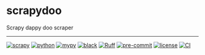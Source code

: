 # scrapydoo

Scrapy dappy doo scraper

---

[![scrapy](https://img.shields.io/badge/scrapy-2.10-%235fa839?style=flat-square)](https://scrapy.org)
[![python](https://img.shields.io/badge/python-3.11-%233776AB?style=flat-square&logo=python)](https://www.python.org)
[![mypy](https://www.mypy-lang.org/static/mypy_badge.svg)](https://mypy-lang.org)
[![black](https://img.shields.io/badge/code%20style-black-black.svg?style=flat-square&logo=stylelint)](https://github.com/psf/black)
[![Ruff](https://img.shields.io/endpoint?url=https://raw.githubusercontent.com/astral-sh/ruff/main/assets/badge/v2.json)](https://github.com/astral-sh/ruff)
[![pre-commit](https://img.shields.io/badge/pre--commit-enabled-brightgreen?style=flat-square&logo=pre-commit)](https://pre-commit.com)
[![license](https://img.shields.io/badge/license-MIT-blue?style=flat-square)](https://opensource.org/licenses/MIT)
[![CI](https://github.com/zubedev/scrapydoo/actions/workflows/ci.yml/badge.svg)](https://github.com/zubedev/scrapydoo/actions/workflows/ci.yml)
